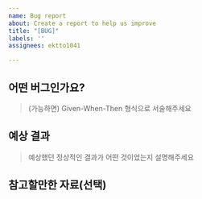 ```yaml
---
name: Bug report
about: Create a report to help us improve
title: "[BUG]"
labels: ''
assignees: ektto1041

---
```


## 어떤 버그인가요?

> (가능하면) Given-When-Then 형식으로 서술해주세요

## 예상 결과

> 예상했던 정상적인 결과가 어떤 것이었는지 설명해주세요

## 참고할만한 자료(선택)
